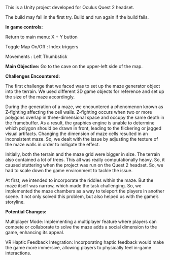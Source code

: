 This is a Unity project developed for Oculus Quest 2 headset. 

The build may fail in the first try. Build and run again if the build fails.

**In game controls:**

  Return to main menu:     X + Y button
  
  Toggle Map On/Off  :     Index triggers
  
  Movements          :     Left Thumbstick

**Main Objective:** Go to the cave on the upper-left side of the map. 

**Challenges Encountered:**

The first challenge that we faced was to set up the maze generator object into the terrain. We used different 3D game objects for reference and set up the size of the maze accordingly. 

During the generation of a maze, we encountered a phenomenon known as Z-fighting affecting the cell walls. Z-fighting occurs when two or more polygons overlap in three-dimensional space and occupy the same depth in the framebuffer. As a result, the graphics engine is unable to determine which polygon should be drawn in front, leading to the flickering or jagged visual artifacts. Changing the dimension of maze cells resulted in an inconsistent maze. So, we dealt with the issue by adjusting the texture of the maze walls in order to mitigate the effect. 

Initially, both the terrain and the maze grid were bigger in size. The terrain also contained a lot of trees. This all was really computationally heavy. So, it caused stuttering when the project was run on the Quest 2 headset. So, we had to scale down the game environment to tackle the issue. 

At first, we intended to incorporate the riddles within the maze. But the maze itself was narrow, which made the task challenging. So, we implemented the maze chambers as a way to teleport the players in another scene. It not only solved this problem, but also helped us with the game’s storyline. 

**Potential Changes:** 

Multiplayer Mode: Implementing a multiplayer feature where players can compete or collaborate to solve the maze adds a social dimension to the game, enhancing its appeal.

VR Haptic Feedback Integration: Incorporating haptic feedback would make the game more immersive, allowing players to physically feel in-game interactions.

